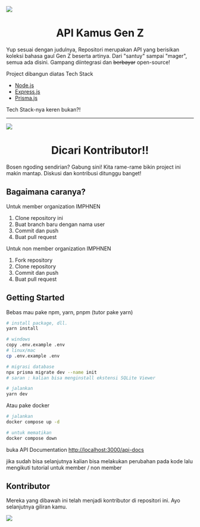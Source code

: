 <img src="./assets/img/banner.webp">

<h1 align="center">
  API Kamus Gen Z
</h1>

Yup sesuai dengan judulnya, Repositori merupakan API yang berisikan koleksi bahasa gaul Gen Z beserta artinya. Dari "santuy" sampai "mager", semua ada disini.  Gampang diintegrasi dan ~~berbayar~~ open-source!

Project dibangun diatas Tech Stack
- [Node.js](https://nodejs.org/)
- [Express.js](https://expressjs.com/)
- [Prisma.js](https://www.prisma.io/)

Tech Stack-nya keren bukan?!

---
<img src="./assets/img/kontributor.webp">
<h1 align="center">
  Dicari Kontributor!!
</h1>

Bosen ngoding sendirian? Gabung sini! Kita rame-rame bikin project ini makin mantap. Diskusi dan kontribusi ditunggu banget!

## Bagaimana caranya?

Untuk member organization IMPHNEN
1. Clone repository ini
2. Buat branch baru dengan nama user
3. Commit dan push
4. Buat pull request

Untuk non member organization IMPHNEN
1. Fork repository
2. Clone repository
3. Commit dan push
4. Buat pull request

## Getting Started
Bebas mau pake npm, yarn, pnpm (tutor pake yarn)

```bash
# install package, dll.
yarn install

# windows
copy .env.example .env
# linux/mac
cp .env.example .env

# migrasi database
npx prisma migrate dev --name init
# saran : kalian bisa menginstall ekstensi SQLite Viewer

# jalankan
yarn dev
```

Atau pake docker

```bash
# jalankan
docker compose up -d

# untuk mematikan
docker compose down
```

buka API Documentation
[http://localhost:3000/api-docs](http://localhost:3000/api-docs)

jika sudah bisa selanjutnya kalian bisa melakukan perubahan pada kode lalu mengikuti tutorial untuk member / non member


## Kontributor

Mereka yang dibawah ini telah menjadi kontributor di repositori ini. Ayo selanjutnya giliran kamu.

<a href="https://github.com/IMPHNEN/kamus-gen-z-api/graphs/contributors">
  <img src="https://contrib.rocks/image?repo=IMPHNEN/kamus-gen-z-api" />
</a>
